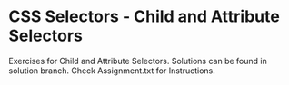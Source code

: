 # CSS Selectors - Child and Attribute Selectors

Exercises for Child and Attribute Selectors. Solutions can be found in solution branch.
Check Assignment.txt for Instructions.
